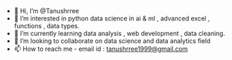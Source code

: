 - 👋 Hi, I’m @Tanushrree
- 👀 I’m interested in python data science in ai & ml , advanced excel , functions , data types.
- 🌱 I’m currently learning data analysis , web development , data cleaning.
- 💞️ I’m looking to collaborate on data science and data analytics field
- 📫 How to reach me - email id : tanushrree1999@gmail.com
<!---
Tanushrree/Tanushrree is a ✨ special ✨ repository because its `README.md` (this file) appears on your GitHub profile.
You can click the Preview link to take a look at your changes.
--->
